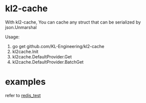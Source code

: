 # kl2-cache
With kl2-cache, You can cache any struct that can be serialized by json.Unmarshal

Usage: 
1. go get github.com/KL-Engineering/kl2-cache
2. kl2cache.Init
3. kl2cache.DefaultProvider.Get
4. kl2cache.DefaultProvider.BatchGet

# examples
refer to [redis_test](./redis_test.go)